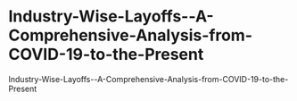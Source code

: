 # Industry-Wise-Layoffs--A-Comprehensive-Analysis-from-COVID-19-to-the-Present
Industry-Wise-Layoffs--A-Comprehensive-Analysis-from-COVID-19-to-the-Present
